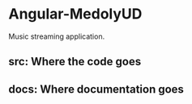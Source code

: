 # Angular-MedolyUD
Music streaming application.

## src: Where the code goes

## docs: Where documentation goes 
